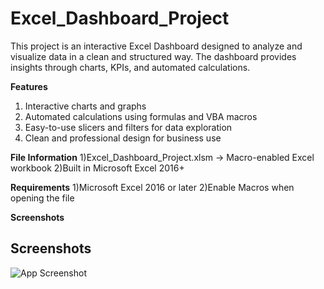 # Excel_Dashboard_Project
This project is an interactive Excel Dashboard designed to analyze and visualize data in a clean and structured way. The dashboard provides insights through charts, KPIs, and automated calculations.

**Features**
1) Interactive charts and graphs
2) Automated calculations using formulas and VBA macros
3) Easy-to-use slicers and filters for data exploration
4) Clean and professional design for business use

**File Information**
1)Excel_Dashboard_Project.xlsm → Macro-enabled Excel workbook
2)Built in Microsoft Excel 2016+

**Requirements**
1)Microsoft Excel 2016 or later
2)Enable Macros when opening the file

**Screenshots**
## Screenshots

![App Screenshot](https://github.com/user-attachments/assets/1013a0df-09c4-4761-8138-4a709b1adbaa)
